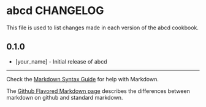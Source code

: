 # abcd CHANGELOG

This file is used to list changes made in each version of the abcd cookbook.

## 0.1.0
- [your_name] - Initial release of abcd

- - -
Check the [Markdown Syntax Guide](http://daringfireball.net/projects/markdown/syntax) for help with Markdown.

The [Github Flavored Markdown page](http://github.github.com/github-flavored-markdown/) describes the differences between markdown on github and standard markdown.
